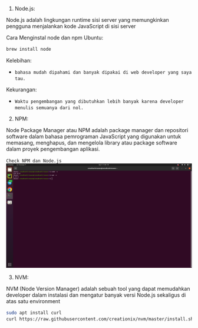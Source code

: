 1. Node.js:

Node.js adalah lingkungan runtime sisi server yang memungkinkan pengguna menjalankan kode JavaScript di sisi server

Cara Menginstal node dan npm Ubuntu:

```sh
brew install node
```
Kelebihan:

- `bahasa mudah dipahami dan banyak dipakai di web developer yang saya tau.`

Kekurangan:

- `Waktu pengembangan yang dibutuhkan lebih banyak karena developer menulis semuanya dari nol.`

2. NPM:

Node Package Manager atau NPM adalah package manager dan repositori software dalam bahasa pemrograman JavaScript yang digunakan untuk memasang, menghapus, dan mengelola library atau package software dalam proyek pengembangan aplikasi.

`Check NPM dan Node.js`
![image/03.png](image/03.png)

3. NVM:

NVM (Node Version Manager) adalah sebuah tool yang dapat memudahkan developer dalam instalasi dan mengatur banyak versi Node.js sekaligus di atas satu environment

```sh
sudo apt install curl
curl https://raw.githubusercontent.com/creationix/nvm/master/install.sh | bash 
```
